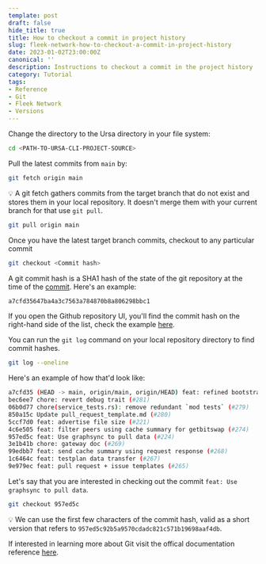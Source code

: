 ```yaml
---
template: post
draft: false
hide_title: true
title: How to checkout a commit in project history
slug: fleek-network-how-to-checkout-a-commit-in-project-history
date: 2023-01-02T23:00:00Z
canonical: ''
description: Instructions to checkout a commit in the project history
category: Tutorial
tags:
- Reference
- Git
- Fleek Network
- Versions
---
```


Change the directory to the Ursa directory in your file system:

```sh
cd <PATH-TO-URSA-CLI-PROJECT-SOURCE>
```

Pull the latest commits from `main` by:

```sh
git fetch origin main
```

💡 A git fetch gathers commits from the target branch that do not exist and stores them in your local repository. It doesn't merge them with your current branch for that use `git pull`.

```sh
git pull origin main
```

Once you have the latest target branch commits, checkout to any particular commit

```sh
git checkout <Commit hash>
```

A git commit hash is a SHA1 hash of the state of the git repository at the time of the [commit](https://github.com/fleek-network/ursa/commit/a7cfd35647ba4a3c7563a784870b8a806298bbc1). Here's an example:

```sh
a7cfd35647ba4a3c7563a784870b8a806298bbc1
```

If you open the Github repository UI, you'll find the commit hash on the right-hand side of the list, check the example [here](https://github.com/fleek-network/ursa/commits/main).

You can run the `git log` command on your local repository directory to find commit hashes.

```sh
git log --oneline
```

Here's an example of how that'd look like:

```sh
a7cfd35 (HEAD -> main, origin/main, origin/HEAD) feat: refined bootstrapping for testplan (#282)
bec6ee7 chore: revert debug trait (#281)
06b0d77 chore(service_tests.rs): remove redundant `mod tests` (#279)
850a15c Update pull_request_template.md (#280)
5ccf7d0 feat: advertise file size (#221)
4c6e505 feat: filter peers using cache summary for getbitswap (#274)
957ed5c feat: Use graphsync to pull data (#224)
3e1b41b chore: gateway doc (#269)
99edbb7 feat: send cache summary using request response (#268)
1c6464c feat: testplan data transfer (#267)
9e979ec feat: pull request + issue templates (#265)
```

Let's say that you are interested in checking out the commit `feat: Use graphsync to pull data`.

```sh
git checkout 957ed5c
```

💡 We can use the first few characters of the commit hash, valid as a short version that refers to `957ed5c92b5a9570cdadc821c571b19698aaf4db`.

If interested in learning more about Git visit the offical documentation reference [here](https://www.git-scm.com/docs).